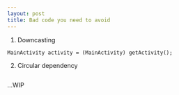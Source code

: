 ```yaml
---
layout: post
title: Bad code you need to avoid
---
```


1. Downcasting
```
MainActivity activity = (MainActivity) getActivity();
```


2. Circular dependency
```

```

...WIP
